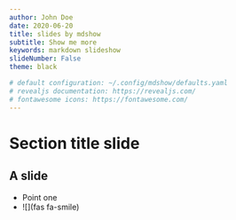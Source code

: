 ```yaml
---
author: John Doe
date: 2020-06-20
title: slides by mdshow
subtitle: Show me more
keywords: markdown slideshow
slideNumber: False
theme: black

# default configuration: ~/.config/mdshow/defaults.yaml
# revealjs documentation: https://revealjs.com/
# fontawesome icons: https://fontawesome.com/
---
```


# Section title slide

## A slide

- Point one
- ![](fas fa-smile)
